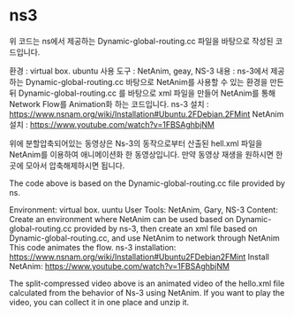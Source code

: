 # ns3

위 코드는 ns에서 제공하는 Dynamic-global-routing.cc 파일을 바탕으로 작성된 코드입니다.

환경 : virtual box. ubuntu
사용 도구 : NetAnim, geay, NS-3
내용 : ns-3에서 제공하는  Dynamic-global-routing.cc 바탕으로 NetAnim를 사용할 수 있는 환경을 만든 뒤 Dynamic-global-routing.cc 를 바탕으로 xml 파일을 만들어 NetAnim를 통해 Network
      Flow를 Animation화 하는 코드입니다.
ns-3 설치 : https://www.nsnam.org/wiki/Installation#Ubuntu.2FDebian.2FMint
NetAnim 설치 : https://www.youtube.com/watch?v=1FBSAghbjNM

위에 분할압축되어있는 동영상은 Ns-3의 동작으로부터 산출된 hell.xml 파일을 NetAnim를 이용하여 애니메이션화 한 동영상입니다.
만약 동영상 재생을 원하시면 한곳에 모아서 압축해제하시면 됩니다.



The code above is based on the Dynamic-global-routing.cc file provided by ns.

Environment: virtual box. uuntu
User Tools: NetAnim, Gary, NS-3
Content: Create an environment where NetAnim can be used based on Dynamic-global-routing.cc provided by ns-3, then create an xml file based on Dynamic-global-routing.cc, and use NetAnim to network through NetAnim
This code animates the flow.
ns-3 installation: https://www.nsnam.org/wiki/Installation#Ubuntu2FDebian2FMint
Install NetAnim: https://www.youtube.com/watch?v=1FBSAghbjNM
     
The split-compressed video above is an animated video of the hello.xml file calculated from the behavior of Ns-3 using NetAnim.
If you want to play the video, you can collect it in one place and unzip it.

